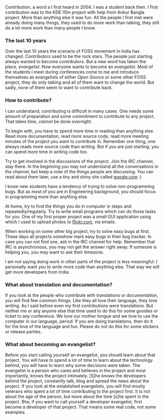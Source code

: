 <!--
.. title: On contribution
.. slug: on-contribution
.. date: 2014-12-17T16:23:02+05:30
.. tags: Blog, Contribution, Python
.. link: 
.. description: 
.. type: text
-->

Contribution, a word a I first heard in 2004. I was a student back then. I
first contribution was to the KDE l10n project with help from Ankur Bangla
project. More than anything else it was fun. All the people I first met were
already doing many things, they used to do more work than talking, they still
do a lot more work than many people I know. 

### The last 10 years

Over the last 10 years the scenario of FOSS movement in India has changed.
Contributors used to be the rock stars. The people just starting always wanted
to become contributors. But a new word has taken the place, *evangelist*. Now
everyone wants to become an *evangelist*. Most of
the students I meet during conferences come to me and introduce themselves as
evangelists of either *Open Source* or some other FOSS project, they do only
talking and all of them want to change the world. But sadly, none of them seem
to want to contribute back.

### How to contribute?

I can understand, contributing is difficult in many cases. One needs some amount
of preparation and some commitment to contribute to any project. That takes
time, *cannot* be done *overnight*.

To begin with, you have to spend more time in reading than anything else. Read
more documentation, read more source code, read more meeting minutes of the
project you want to contribute in. Remember one thing, one always reads more
source code than writing. But if you are just starting, you can spend more time
in writing code too.

Try to get involved in the discussions of the project. Join the IRC channel,
stay there. In the beginning you may not understand all the conversations in
the channel, but keep a note of the things people are discussing. You can read
about them later, use a tiny and shiny site called
[google.com](http://google.com) :)

I know new students have a tendency of trying to solve non-programming bugs.
But as most of you are in Engineering background, you should focus in
programming more than anything else.

At home, try to find the things you do in computer in steps and
repeatedly/regularly. Try to write small programs which can do those tasks for
you. One of my first proper project was a small GUI application using which I
used to upload photos to [flickr.com](https://flickr.com), via emails. 

When working on some other big project, try to solve easy bugs at first. These
days all projects somehow mark easy bugs in their bug tracker. In case you can
not find one, ask in the IRC channel for help. Remember that IRC is
asynchronous, you may not get the answer right away. If someone is helping you,
you may want to ask their timezone. 

I am not saying doing work in other parts of the project is less meaningful. I
personally want you to write more code than anything else. That way we will get
more developers from India.

### What about translation and documentation?

If you look at the people who contribute with translations or documentation,
you will find few common things. Like they all love their language, they love
writing. As I said before even my first contributions were translations. But
neither me or any anyone else that time used to do this for some goodies or
ticket to any conference. We love our mother tongue and we love to use the
computer in our language, period. If you are doing translations, then do it
for the love of the language and fun. Please do not do this for some stickers
    or release parties.

### What about becoming an evangelist?

Before you start calling yourself an evangelist, you should learn about that
project. You will have to spend a lot of time to learn about the technology
behind, you will have to learn why some decisions were taken. The evangelist is
a person who cares and believes in the project and  most importantly, knows the
project intimately. [S]he knows the developers behind the project, constantly
talk, blog and spread the news about the project. If you look at the
established evangelists, you will find mostly veterans who spent a lot of time
contributing to the project first. It is not about the age of the person, but
more about the time [s]he spent in the project. Btw, if you want to call
yourself a developer evangelist, first become a developer of that project.
That means some real code, not some examples.

